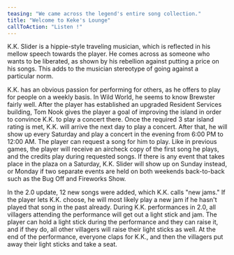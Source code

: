 ```yaml
---
teasing: "We came across the legend's entire song collection."
title: "Welcome to Keke's Lounge"
callToAction: "Listen !"
---
```


K.K. Slider is a hippie-style traveling musician, which is reflected in his mellow speech towards the player. He comes across as someone who wants to be liberated, as shown by his rebellion against putting a price on his songs. This adds to the musician stereotype of going against a particular norm. 


K.K. has an obvious passion for performing for others, as he offers to play for people on a weekly basis. In Wild World, he seems to know Brewster fairly well.
After the player has established an upgraded Resident Services building, Tom Nook gives the player a goal of improving the island in order to convince K.K. to play a concert there. Once the required 3 star island rating is met, K.K. will arrive the next day to play a concert. After that, he will show up every Saturday and play a concert in the evening from 6:00 PM to 12:00 AM. The player can request a song for him to play. Like in previous games, the player will receive an aircheck copy of the first song he plays, and the credits play during requested songs. If there is any event that takes place in the plaza on a Saturday, K.K. Slider will show up on Sunday instead, or Monday if two separate events are held on both weekends back-to-back such as the Bug Off and Fireworks Show.

In the 2.0 update, 12 new songs were added, which K.K. calls "new jams." If the player lets K.K. choose, he will most likely play a new jam if he hasn't played that song in the past already. During K.K. performances in 2.0, all villagers attending the performance will get out a light stick and jam. The player can hold a light stick during the performance and they can raise it, and if they do, all other villagers will raise their light sticks as well. At the end of the performance, everyone claps for K.K., and then the villagers put away their light sticks and take a seat.